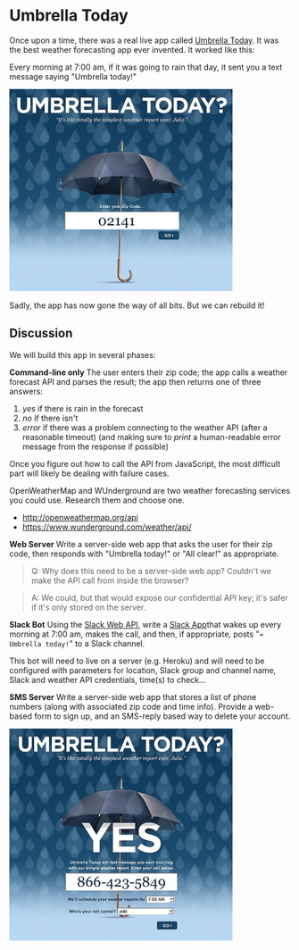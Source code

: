 # Umbrella Today

Once upon a time, there was a real live app called [Umbrella Today](https://robots.thoughtbot.com/umbrella-today). It was the best weather forecasting app ever invented. It worked like this:

Every morning at 7:00 am, if it was going to rain that day, it sent you a text message saying "Umbrella today!"

![umbrella today 1](umbrella-today-1.png)

Sadly, the app has now gone the way of all bits. But we can rebuild it!

## Discussion

We will build this app in several phases:

**Command-line only** The user enters their zip code; the app calls a weather forecast API and parses the result; the app then returns one of three answers:

1. _yes_ if there is rain in the forecast
2. _no_ if there isn't
3. _error_ if there was a problem connecting to the weather API (after a reasonable timeout) (and making sure to *print* a human-readable error message from the response if possible)

Once you figure out how to call the API from JavaScript, the most difficult part will likely be dealing with failure cases.

OpenWeatherMap and WUnderground are two weather forecasting services you could use. Research them and choose one.

* http://openweathermap.org/api
* https://www.wunderground.com/weather/api/

**Web Server** Write a server-side web app that asks the user for their zip code, then responds with "Umbrella today!" or "All clear!" as appropriate. 

> Q: Why does this need to be a server-side web app? Couldn't we make the API call from inside the browser? 

> A: We could, but that would expose our confidential API key; it's safer if it's only stored on the server.

**Slack Bot** Using the [Slack Web API](https://api.Slack.com/web), write a [Slack App](https://api.slack.com/slack-apps)that wakes up every morning at 7:00 am, makes the call, and then, if appropriate, posts "`☔ Umbrella today!`" to a Slack channel.

This bot will need to live on a server (e.g. Heroku) and will need to be configured with parameters for location, Slack group and channel name, Slack and weather API credentials, time(s) to check...

**SMS Server** Write a server-side web app that stores a list of phone numbers (along with associated zip code and time info). Provide a web-based form to sign up, and an SMS-reply based way to delete your account. 

![umbrella today 2](umbrella-today-2.png)

